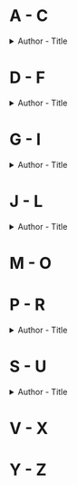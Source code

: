 # A - C
<details>
<summary>Author - Title</summary>

* [A.B. Yehoshua, Hillel Halkin - A Woman in Jerusalem](https://github.com/chyneyee/ReadingJournal/blob/main/Literary-Fiction/A_Woman_in_Jerusalem-AB_Yehoshua.md)
* [A.J. Cronin - The Citadel](https://github.com/chyneyee/ReadingJournal/blob/main/Literary-Fiction/The_Citadel-A_J_Cronin.md)
* [Amy Taylor - Search History](https://github.com/chyneyee/ReadingJournal/blob/main/Literary-Fiction/Search_History-Amy_Taylor.md)
* [Cho Nam-Joo - Kim Jiyoung, Born 1982](https://github.com/chyneyee/ReadingJournal/blob/main/Literary-Fiction/Kim_Jiyoung_Born_1982-Cho_Nam_Joo.md)
</details>  

# D - F
<details> 
<summary>Author - Title</summary>

* [David Benioff - The 25th Hour](https://github.com/chyneyee/ReadingJournal/blob/main/Literary-Fiction/The_25th_Hour-David_Benioff.md)
* [Deborah Rodriguez - The Little Coffee Shop of Kabul (The Little Coffee Shop of Kabul #1)](https://github.com/chyneyee/ReadingJournal/blob/main/Literary-Fiction/The_Little_Coffee_Shop_of_Kabul-Deborah_Rodriguez.md) 
* [Deepa Anappara - Djinn Patrol on the Purple Line](https://github.com/chyneyee/ReadingJournal/blob/main/Literary-Fiction/Djinn_Patrol_on_the_Purple_Line-Deepa_Anappara.md)
* [Frances Cha - If I Had Your Face](https://github.com/chyneyee/ReadingJournal/blob/main/Literary-Fiction/If_I_Had_Your_Face-Frances_Cha.md)
</details>  

# G - I
<details> 
<summary>Author - Title</summary>

* [Haruki Murakami - A Wild Sheep Chase](https://github.com/chyneyee/ReadingJournal/blob/main/Literary-Fiction/A_Wild_Sheep_Chase-Haruki_Murakami.md)
* [Haruki Murakami - Dance Dance Dance](https://github.com/chyneyee/ReadingJournal/blob/main/Literary-Fiction/Dance_Dance_Dance-Haruki_Murakami.md)
* [Haruki Murakami - Hear the Wind Sing / Pinball](https://github.com/chyneyee/ReadingJournal/blob/main/Literary-Fiction/Hear_the_Wind_Sing_Pinball-Haruki_Murakami.md)
* [Ian Flitcroft - The Reluctant Cannibals](https://github.com/chyneyee/ReadingJournal/blob/main/Literary-Fiction/The_Reluctant_Cannibals-Ian_Flitcroft.md)
</details>  

# J - L
<details>
  <summary>Author - Title</summary>

  * [James Leo Herlihy - Midnight Cowboy](https://github.com/chyneyee/ReadingJournal/blob/927cfb4a5ce71ac36760323a34e0ddc15069bfde/Literary-Fiction/Midnight_Cowboy-James_Leo_Herlihy.md)
  * [Katherine Brabon - The Shut Ins](https://github.com/chyneyee/ReadingJournal/blob/main/Literary-Fiction/The_Shut_Ins-Katherine_Brabon.md)
  * [Krys Lee - How I Became A North Korean](https://github.com/chyneyee/ReadingJournal/blob/main/Literary-Fiction/How_I_Became_A_North_Korean-Krys_Lee.md)
</details>

# M - O

# P - R
<details>
  
  <summary>Author - Title</summary>
  
  * [Pat Conroy - The Prince of Tides](https://github.com/chyneyee/ReadingJournal/blob/927cfb4a5ce71ac36760323a34e0ddc15069bfde/Literary-Fiction/The_Prince_of_Tides-Pat_Conroy.md)

</details>  

# S - U
<details>
  
  <summary>Author - Title</summary>
  
  * [Tash Aw - The Harmony Silk Factory](https://github.com/chyneyee/ReadingJournal/blob/main/Literary-Fiction/The_Harmony_Silk_Factory-Tash_Aw.md)

</details>  

# V - X

# Y - Z
